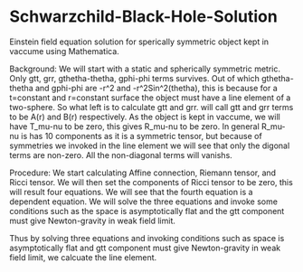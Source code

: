 # Schwarzchild-Black-Hole-Solution
Einstein field equation solution for sperically symmetric object kept in vaccume using Mathematica.

Background: We will start with a static and spherically symmetric metric. Only gtt, grr, gthetha-thetha, gphi-phi terms survives. Out of which gthetha-thetha and gphi-phi are -r^2 and -r^2Sin^2(thetha), this is because for a t=constant and r=constant surface the object must have a line element of a two-sphere. So what left is to calculate gtt and grr. will call gtt and grr terms to be A(r) and B(r) respectively. As the object is kept in vaccume, we will have T_mu-nu to be zero, this gives R_mu-nu to be zero. In general R_mu-nu is has 10 components as it is a symmetric tensor, but because of symmetries we invoked in the line element we will see that only the digonal terms are non-zero. All the non-diagonal terms will vanishs.

Procedure: We start calculating Affine connection, Riemann tensor, and Ricci tensor. We will then set the components of Ricci tensor to be zero, this will result four equations. We will see that the fourth equation is a dependent equation. We will solve the three equations and invoke some conditions such as the space is asymptotically flat and the gtt component must give Newton-gravity in weak field limit.

Thus by solving three equations and invoking conditions such as space is asymptotically flat and gtt component must give Newton-gravity in weak field limit, we calcuate the line element.
